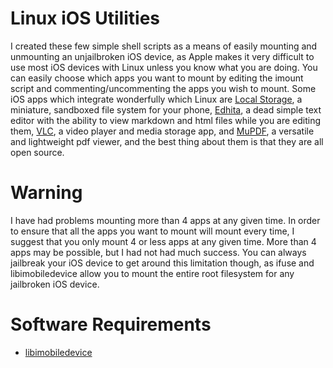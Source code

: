 # Linux iOS Utilities
I created these few simple shell scripts as a means of easily mounting and unmounting an unjailbroken iOS device, as Apple makes it very difficult to use most iOS devices with Linux unless you know what you are doing. You can easily choose which apps you want to mount by editing the imount script and commenting/uncommenting the apps you wish to mount. Some iOS apps which integrate wonderfully which Linux are [Local Storage](https://itunes.apple.com/app/id1339306324), a miniature, sandboxed file system for your phone,  [Edhita](https://itunes.apple.com/us/app/edhita-open-source-text-editor/id398896655), a dead simple text editor with the ability to view markdown and html files while you are editing them, [VLC](https://itunes.apple.com/app/apple-store/id650377962?pt=454758&ct=vodownloadpage&mt=8), a video player and media storage app, and [MuPDF](https://itunes.apple.com/us/app/mupdf/id482941798?mt=8), a versatile and lightweight pdf viewer, and the best thing about them is that they are all open source.

# Warning
I have had problems mounting more than 4 apps at any given time. In order to ensure that all the apps you want to mount will mount every time, I suggest that you only mount 4 or less apps at any given time. More than 4 apps may be possible, but I had not had much success. You can always jailbreak your iOS device to get around this limitation though, as ifuse and libimobiledevice allow you to mount the entire root filesystem for any jailbroken iOS device.

# Software Requirements
* [libimobiledevice](https://www.libimobiledevice.org/)
